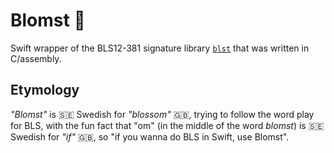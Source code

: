 # Blomst 🌸

Swift wrapper of the BLS12-381 signature library [`blst`](https://github.com/supranational/blst) that was written in C/assembly.

## Etymology
*"Blomst"* is 🇸🇪 Swedish for *"blossom"* 🇬🇧, trying to follow the word play for BLS, with the fun fact that "om" (in the middle of the word *blomst*) is 🇸🇪 Swedish for *"if"* 🇬🇧, so "if you wanna do BLS in Swift, use Blomst".
